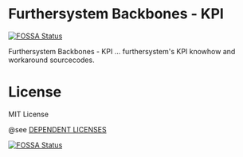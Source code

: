 # Furthersystem Backbones - KPI 
[![FOSSA Status](https://app.fossa.com/api/projects/git%2Bgithub.com%2Ffurthersystems%2Fbackbones-kpi.svg?type=shield)](https://app.fossa.com/projects/git%2Bgithub.com%2FvQL-OSS%2Fbackbones-kpi?ref=badge_shield)

Furthersystem Backbones - KPI ... furthersystem's KPI knowhow and workaround sourcecodes.

# License
MIT License

@see [DEPENDENT LICENSES](https://github.com/furthersystems/backbones-kpi/blob/master/LICENSE)


[![FOSSA Status](https://app.fossa.com/api/projects/git%2Bgithub.com%2Ffurthersystems%2Fbackbones-kpi.svg?type=large)](https://app.fossa.com/projects/git%2Bgithub.com%2Ffurthersystems%2Fbackbones-kpi?ref=badge_large)

